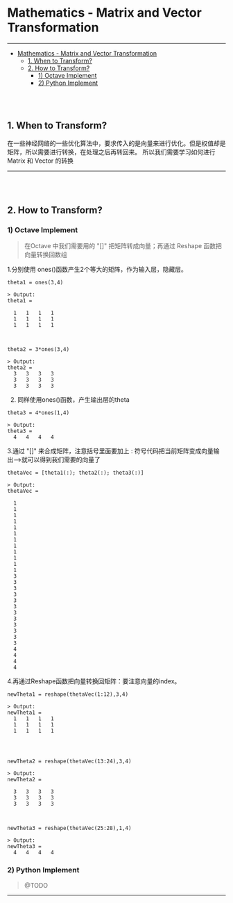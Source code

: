 # Mathematics - Matrix and Vector Transformation
------------------------------------------
<!-- TOC depthFrom:1 depthTo:6 withLinks:1 updateOnSave:1 orderedList:0 -->

- [Mathematics - Matrix and Vector Transformation](#mathematics-matrix-and-vector-transformation)
	- [1. When to Transform?](#1-when-to-transform)
	- [2. How to Transform?](#2-how-to-transform)
		- [1) Octave Implement](#1-octave-implement)
		- [2) Python Implement](#2-python-implement)

<!-- /TOC -->

</br>
</br>



## 1. When to Transform?
在一些神经网络的一些优化算法中，要求传入的是向量来进行优化。但是权值却是矩阵，所以需要进行转换，在处理之后再转回来。
所以我们需要学习如何进行Matrix 和 Vector 的转换


------------------------------------------
</br>
</br>


## 2. How to Transform?
### 1) Octave Implement
> 在Octave 中我们需要用的 "[]" 把矩阵转成向量；再通过 Reshape 函数把向量转换回数组

1.分别使用 ones()函数产生2个等大的矩阵，作为输入层，隐藏层。
```
theta1 = ones(3,4)

> Output:
theta1 =

  1   1   1   1
  1   1   1   1
  1   1   1   1



theta2 = 3*ones(3,4)

> Output:
theta2 =
  3   3   3   3
  3   3   3   3
  3   3   3   3
```
2. 同样使用ones()函数，产生输出层的theta

```
theta3 = 4*ones(1,4)

> Output:
theta3 =
  4   4   4   4
```

3.通过 "[]" 来合成矩阵，注意括号里面要加上 : 符号代码把当前矩阵变成向量输出-->就可以得到我们需要的向量了

```
thetaVec = [theta1(:); theta2(:); theta3(:)]

> Output:
thetaVec =

  1
  1
  1
  1
  1
  1
  1
  1
  1
  1
  1
  1
  3
  3
  3
  3
  3
  3
  3
  3
  3
  3
  3
  3
  4
  4
  4
  4
```

4.再通过Reshape函数把向量转换回矩阵：要注意向量的index。

```
newTheta1 = reshape(thetaVec(1:12),3,4)

> Output:
newTheta1 =
  1   1   1   1
  1   1   1   1
  1   1   1   1




newTheta2 = reshape(thetaVec(13:24),3,4)

> Output:
newTheta2 =

  3   3   3   3
  3   3   3   3
  3   3   3   3



newTheta3 = reshape(thetaVec(25:28),1,4)

> Output:
newTheta3 =
  4   4   4   4
```



### 2) Python Implement
> @TODO


------------------------------------------
</br>
</br>
